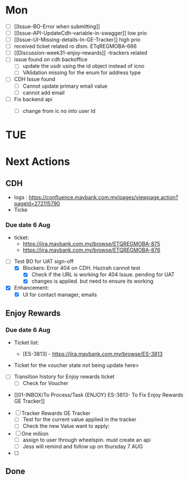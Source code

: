 

# Mon  
- [ ] [[Issue-BO-Error when submitting]]
- [ ] [[Issue-API-UpdateCdh-variable-in-swagger]] low prio
- [ ] [[Issue-UI-Missing-details-In-GE-Tracker]] high prio
- [ ] received ticket related ro dlsm. ETqREGMOBA-666
- [ ] [[Discussion-week31-enjoy-rewards]] -trackers related
- [ ] issue found on cdh backoffice
	- [ ] update the usdr using the id object instead of icno
	- [ ] VAlidation missing for the enum for address type
- [ ] CDH Issue found
	- [ ] Cannot update primary email value
	- [ ] cannot add email
- [ ] Fix backend api
	- [ ] change from ic no into user Id


# TUE



# Next Actions

## CDH 
- logs : https://confluence.maybank.com.my/pages/viewpage.action?pageId=272115790
- Ticke
### Due date 6 Aug
- ticket: 
	- https://jira.maybank.com.my/browse/ETQREGMOBA-875
	- https://jira.maybank.com.my/browse/ETQREGMOBA-876

- [ ] Test BO for UAT sign-off
	- [x] Blockers:  Error 404 on CDH. Hazirah cannot test
		- [x] Check if the URL is working for 404 Issue. pending for UAT 
		- [x] changes is applied. but need to ensure its working
- [x] Enhancement:
	- [x] UI for contact manager, emails

## Enjoy Rewards 

### Due date 6 Aug
- Ticket list:
	- [ES-3813] - https://jira.maybank.com.my/browse/ES-3813 

- Ticket for the voucher state not being update here>
- [ ] Transition history for Enjoy rewards ticket
	- [ ] Check for Voucher 

- [[01-INBOX/To Process/Task {ENJOY} ES-3813- To Fix Enjoy Rewards GE Tracker]] 
- [ ] Tracker Rewards GE Tracker 
	- [ ] Test for the current value applied in the tracker
	- [ ] Check the new Value want to apply:
- [ ] One miliion
	- [ ] assign to user through wheelspin. must create an api
	- [ ] Jess will remind and follow up on thursday  7 AUG
- [ ] 



## Done 
